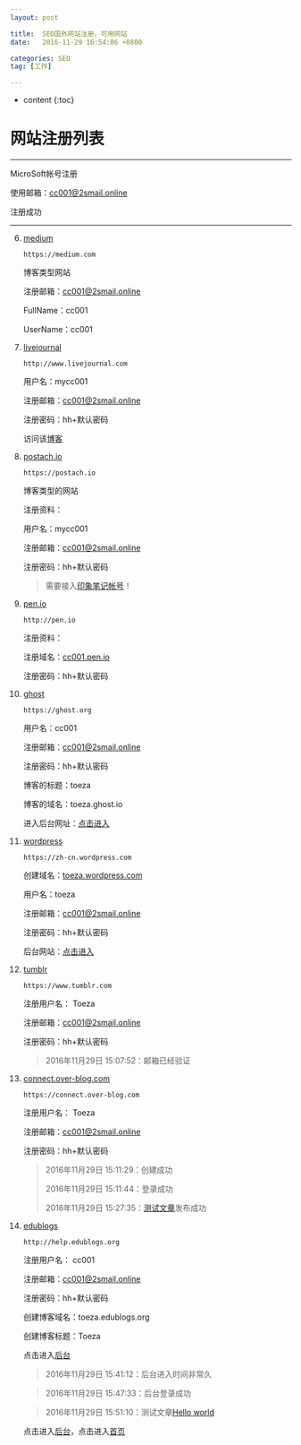```yaml
---
layout: post

title:  SEO国外网站注册，可用网站
date:   2016-11-29 16:54:06 +0800

categories: SEO
tag: [工作]

---
```


* content
{:toc}


# 网站注册列表 #


<hr>


MicroSoft帐号注册

使用邮箱：cc001@2smail.online

注册成功



<hr>








6.	[medium](https://medium.com)

		https://medium.com

	博客类型网站
	
	注册邮箱：cc001@2smail.online

	FullName：cc001

	UserName：cc001


7.	[livejournal](http://www.livejournal.com)

        
		http://www.livejournal.com

	用户名：mycc001
	
	注册邮箱：cc001@2smail.online

	注册密码：hh+默认密码

	访问该[博客](http://mycc001.livejournal.com/)



8.	[postach.io](https://postach.io)

        https://postach.io


	博客类型的网站


	注册资料：


	用户名：mycc001


	注册邮箱：cc001@2smail.online

	注册密码：hh+默认密码


	>需要接入[印象笔记帐号](https://postach.io/site/register/connect)！




9.	[pen.io](http://pen.io)

        http://pen.io


	注册资料：

	注册域名：[cc001.pen.io](http://cc001.pen.io)

	注册密码：hh+默认密码



10.	[ghost](https://ghost.org)


        https://ghost.org



	用户名：cc001


	注册邮箱：cc001@2smail.online

	注册密码：hh+默认密码

	博客的标题：toeza

	博客的域名：toeza.ghost.io

	进入后台网址：[点击进入](https://toeza.ghost.io/ghost/2/)




	<div id="wordpress"></div>

11.	[wordpress](https://zh-cn.wordpress.com)

	

        https://zh-cn.wordpress.com

	创建域名：[toeza.wordpress.com](https://toeza.wordpress.com)

	用户名：toeza

	注册邮箱：cc001@2smail.online

	注册密码：hh+默认密码

	后台网站：[点击进入](https://wordpress.com/wp-login.php?redirect_to=https%3A%2F%2Fwordpress.com%2Fposts%2Ftoeza.wordpress.com%3Fverified%3D1)












15.	[tumblr](https://www.tumblr.com)

        https://www.tumblr.com

	注册用户名： Toeza

	注册邮箱：cc001@2smail.online

	注册密码：hh+默认密码

	>2016年11月29日 15:07:52：邮箱已经验证


16.	[connect.over-blog.com](https://connect.over-blog.com)

        https://connect.over-blog.com

	注册用户名： Toeza

	注册邮箱：cc001@2smail.online

	注册密码：hh+默认密码

	>2016年11月29日 15:11:29：创建成功
	>
	>2016年11月29日 15:11:44：登录成功
	>
	>2016年11月29日 15:27:35：[测试文章](http://toeza.over-blog.com/2016/11/hello-world.html)发布成功



18.	[edublogs](http://help.edublogs.org)

		http://help.edublogs.org

	注册用户名： cc001

	注册邮箱：cc001@2smail.online

	注册密码：hh+默认密码

	创建博客域名：toeza.edublogs.org 
	
	创建博客标题：Toeza

	点击进入[后台][edublogsAdmin]

	>2016年11月29日 15:41:12：后台进入时间非常久

	>2016年11月29日 15:47:33：后台登录成功

	>2016年11月29日 15:51:10：测试文章[Hello world](http://toeza.edublogs.org/2016/11/29/hello-world/)

	

	点击进入[后台][edublogsAdmin]，点击进入[首页](http://toeza.edublogs.org/)



	[edublogsAdmin]:"https://toeza.edublogs.org/wp-admin/my-sites.php"




